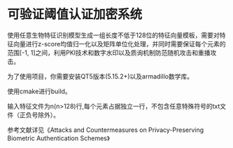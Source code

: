 # 可验证阈值认证加密系统

使用任意生物特征识别模型生成一组长度不低于128位的特征向量模板，需要对特征向量进行z-score均值归一化以及矩阵单位化处理，并同时需要保证每个元素的范围[-1, 1]之间，利用PKI技术和数字水印以及质询机制防范随机攻击和重播攻击。

为了使用项目，你需要安装QT5版本(5.15.2+)以及armadillo数学库。

使用cmake进行build。

输入特征文件为n(n>128)行,每个元素占据独立一行，不包含任意特殊符号的txt文件（正负号除外）。

参考文献详见《Attacks and Countermeasures on Privacy-Preserving Biometric Authentication Schemes》
